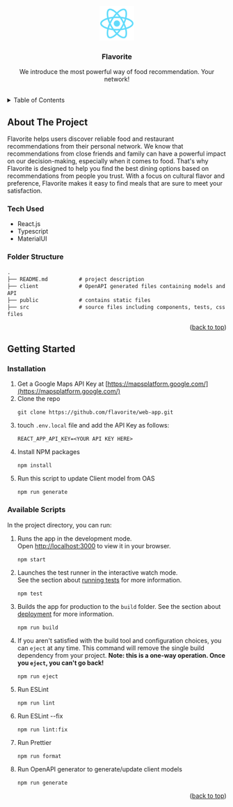 <a name="readme-top"></a>

<!-- PROJECT LOGO -->
<br />
<div align="center">
  <a href="https://github.com/flavorite/web-app">
    <img src="public/logo192.png" alt="Logo" width="80" height="80">
  </a>

  <h3 align="center">Flavorite</h3>

  <p align="center">
    We introduce the most powerful way of food recommendation. Your network! 
    <br />
    <br />
  
  </p>
</div>

<!-- TABLE OF CONTENTS -->
<details>
  <summary>Table of Contents</summary>
  <ol>
    <li>
      <a href="#about-the-project">About The Project</a>
      <ul>
        <li><a href="#built-with">Tech Used</a></li>
        <li><a href="#built-with">Folder Structure</a></li>
      </ul>
    </li>
    <li>
      <a href="#getting-started">Getting Started</a>
      <ul>
        <li><a href="#installation">Installation</a></li>
      </ul>
    </li>
    <!-- <li><a href="#wireframes">Wireframes</a></li>
    <li><a href="#roadmap">Snapshot</a></li> -->
    <!-- <li><a href="#contact">Contact</a></li>
    <li><a href="#acknowledgments">Acknowledgments</a></li> -->
  </ol>
</details>

<!-- ABOUT THE PROJECT -->

## About The Project

<p>
  <!-- Link the Google Doc -->
    <!-- <a href="https://github.com/flavorite/web-app"><strong>Project Idea and User Stories »</strong></a> -->
    Flavorite helps users discover reliable food and restaurant recommendations from their personal network. We know that recommendations from close friends and family can have a powerful impact on our decision-making, especially when it comes to food. That's why Flavorite is designed to help you find the best dining options based on recommendations from people you trust. With a focus on cultural flavor and preference, Flavorite makes it easy to find meals that are sure to meet your satisfaction.
</p>

### Tech Used

- React.js
- Typescript
- MaterialUI

### Folder Structure

```
.
├── README.md          # project description
├── client             # OpenAPI generated files containing models and API
├── public             # contains static files
├── src                # source files including components, tests, css files

```

<p align="right">(<a href="#readme-top">back to top</a>)</p>

<!-- GETTING STARTED -->

## Getting Started

### Installation

1. Get a Google Maps API Key at [https://mapsplatform.google.com/](https://mapsplatform.google.com/)
2. Clone the repo
   ```
   git clone https://github.com/flavorite/web-app.git
   ```
3. touch `.env.local` file and add the API Key as follows:
   ```
   REACT_APP_API_KEY=<YOUR API KEY HERE>
   ```
4. Install NPM packages
   ```
   npm install
   ```
5. Run this script to update Client model from OAS
   ```
   npm run generate
   ```

### Available Scripts

In the project directory, you can run:

1. Runs the app in the development mode.\
   Open [http://localhost:3000](http://localhost:3000) to view it in your browser.

   ```
   npm start
   ```

2. Launches the test runner in the interactive watch mode.\
   See the section about [running tests](https://facebook.github.io/create-react-app/docs/running-tests) for more information.

   ```
   npm test
   ```

3. Builds the app for production to the `build` folder.
   See the section about [deployment](https://facebook.github.io/create-react-app/docs/deployment) for more information.

   ```
   npm run build
   ```

4. If you aren't satisfied with the build tool and configuration choices, you can `eject` at any time. This command will remove the single build dependency from your project.
   **Note: this is a one-way operation. Once you `eject`, you can't go back!**

   ```
   npm run eject
   ```

5. Run ESLint

   ```
   npm run lint
   ```

6. Run ESLint --fix

   ```
   npm run lint:fix
   ```

7. Run Prettier

   ```
   npm run format
   ```

8. Run OpenAPI generator to generate/update client models

   ```
   npm run generate
   ```

<p align="right">(<a href="#readme-top">back to top</a>)</p>

<!-- USAGE EXAMPLES -->

<!-- ## Wireframes

<p align="right">(<a href="#readme-top">back to top</a>)</p>

<!-- ROADMAP -->

<!-- ## Snapshot -->

<!-- <p align="right">(<a href="#readme-top">back to top</a>)</p> -->

<!-- ## Contact

<p align="right">(<a href="#readme-top">back to top</a>)</p>

<!-- ACKNOWLEDGMENTS -->
<!--
## Acknowledgments

<p align="right">(<a href="#readme-top">back to top</a>)</p> -->
